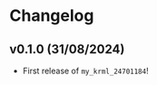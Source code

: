 # Changelog

<!--next-version-placeholder-->

## v0.1.0 (31/08/2024)

- First release of `my_krml_24701184`!